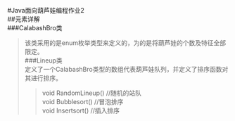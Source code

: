 #Java面向葫芦娃编程作业2  
##元素详解  
###CalabashBro类
>该类采用的是enum枚举类型来定义的，为的是将葫芦娃的个数及特征全部限定。  
###Lineup类  
>定义了一个CalabashBro类型的数组代表葫芦娃队列，并定义了排序函数对其进行排序。  
>>void RandomLineup() //随机的站队  
>>void Bubblesort() //冒泡排序  
>>void Insertsort() //插入排序  
